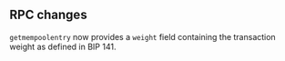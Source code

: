 RPC changes
-----------
`getmempoolentry` now provides a `weight` field containing the transaction weight as defined in BIP 141.
